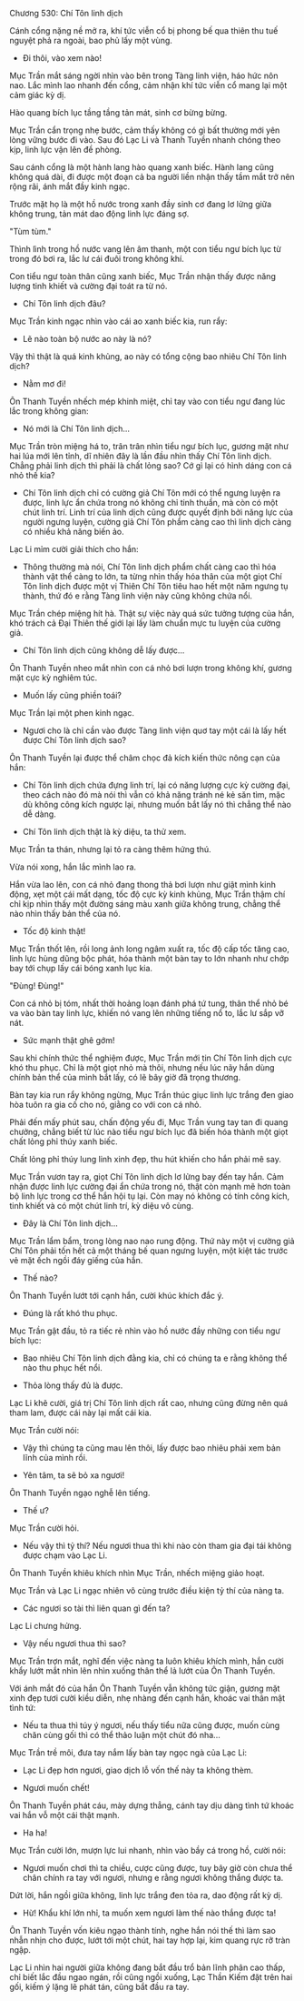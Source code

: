 




Chương 530: Chí Tôn linh dịch


Cánh cổng nặng nề mở ra, khí tức viễn cổ bị phong bế qua thiên thu tuế nguyệt phả ra ngoài, bao phủ lấy một vùng.

- Đi thôi, vào xem nào!

Mục Trần mắt sáng ngời nhìn vào bên trong Tàng linh viện, háo hức nôn nao. Lắc mình lao nhanh đến cổng, cảm nhận khí tức viễn cổ mang lại một cảm giác kỳ dị.

Hào quang bích lục tầng tầng tản mát, sinh cơ bừng bừng.

Mục Trần cẩn trọng nhẹ bước, cảm thấy không có gì bất thường mới yên lòng vững bước đi vào. Sau đó Lạc Li và Thanh Tuyền nhanh chóng theo kịp, linh lực vận lên đề phòng.

Sau cánh cổng là một hành lang hào quang xanh biếc. Hành lang cũng không quá dài, đi được một đoạn cả ba người liền nhận thấy tầm mắt trở nên rộng rãi, ánh mắt đầy kinh ngạc.

Trước mặt họ là một hồ nước trong xanh đầy sinh cơ đang lơ lửng giữa không trung, tản mát dao động linh lực đáng sợ.

"Tùm tùm."

Thình lình trong hồ nước vang lên âm thanh, một con tiểu ngư bích lục từ trong đó bơi ra, lắc lư cái đuôi trong không khí.

Con tiểu ngư toàn thân cũng xanh biếc, Mục Trần nhận thấy được năng lượng tinh khiết và cường đại toát ra từ nó.

- Chí Tôn linh dịch đâu?

Mục Trần kinh ngạc nhìn vào cái ao xanh biếc kia, run rẩy:

- Lẽ nào toàn bộ nước ao này là nó?

Vậy thì thật là quá kinh khủng, ao này có tổng cộng bao nhiêu Chí Tôn linh dịch?

- Nằm mơ đi!

Ôn Thanh Tuyền nhếch mép khinh miệt, chỉ tay vào con tiểu ngư đang lúc lắc trong không gian:

- Nó mới là Chí Tôn linh dịch...

Mục Trần tròn miệng há to, trân trân nhìn tiểu ngư bích lục, gương mặt như hai lúa mới lên tỉnh, dĩ nhiên đây là lần đầu nhìn thấy Chí Tôn linh dịch. Chẳng phải linh dịch thì phải là chất lỏng sao? Cớ gì lại có hình dáng con cá nhỏ thế kia?

- Chí Tôn linh dịch chỉ có cường giả Chí Tôn mới có thể ngưng luyện ra được, linh lực ẩn chứa trong nó không chỉ tinh thuần, mà còn có một chút linh trí. Linh trí của linh dịch cũng được quyết định bởi năng lực của người ngưng luyện, cường giả Chí Tôn phẩm càng cao thì linh dịch càng có nhiều khả năng biến ảo.

Lạc Li mỉm cười giải thích cho hắn:

- Thông thường mà nói, Chí Tôn linh dịch phẩm chất càng cao thì hóa thành vật thể càng to lớn, ta từng nhìn thấy hóa thân của một giọt Chí Tôn linh dịch được một vị Thiên Chí Tôn tiêu hao hết một năm ngưng tụ thành, thứ đó e rằng Tàng linh viện này cũng không chứa nổi.

Mục Trần chép miệng hít hà. Thật sự việc này quá sức tưởng tượng của hắn, khó trách cả Đại Thiên thế giới lại lấy làm chuẩn mực tu luyện của cường giả.

- Chí Tôn linh dịch cũng không dễ lấy được...

Ôn Thanh Tuyền nheo mắt nhìn con cá nhỏ bơi lượn trong không khí, gương mặt cực kỳ nghiêm túc.

- Muốn lấy cũng phiền toái?

Mục Trần lại một phen kinh ngạc.

- Ngươi cho là chỉ cần vào được Tàng linh viện quơ tay một cái là lấy hết được Chí Tôn linh dịch sao?

Ôn Thanh Tuyền lại được thể châm chọc đả kích kiến thức nông cạn của hắn:

- Chí Tôn linh dịch chứa đựng linh trí, lại có năng lượng cực kỳ cường đại, theo cách nào đó mà nói thì vẫn có khả năng tránh né kẻ săn tìm, mặc dù không công kích ngược lại, nhưng muốn bắt lấy nó thì chẳng thể nào dễ dàng.

- Chí Tôn linh dịch thật là kỳ diệu, ta thử xem.

Mục Trần ta thán, nhưng lại tỏ ra càng thêm hứng thú.

Vừa nói xong, hắn lắc mình lao ra.

Hắn vừa lao lên, con cá nhỏ đang thong thả bơi lượn như giật mình kinh động, xẹt một cái mất dạng, tốc độ cực kỳ kinh khủng, Mục Trần thậm chí chỉ kịp nhìn thấy một đường sáng màu xanh giữa không trung, chẳng thể nào nhìn thấy bản thể của nó.

- Tốc độ kinh thật!

Mục Trần thốt lên, rồi long ảnh long ngâm xuất ra, tốc độ cấp tốc tăng cao, linh lực hùng dũng bộc phát, hóa thành một bàn tay to lớn nhanh như chớp bay tới chụp lấy cái bóng xanh lục kia.

"Đùng! Đùng!"

Con cá nhỏ bị tóm, nhất thời hoảng loạn đánh phá tứ tung, thân thể nhỏ bé va vào bàn tay linh lực, khiến nó vang lên những tiếng nổ to, lắc lư sắp vỡ nát.

- Sức mạnh thật ghê gớm!

Sau khi chính thức thể nghiệm được, Mục Trần mới tin Chí Tôn linh dịch cực khó thu phục. Chỉ là một giọt nhỏ mà thôi, nhưng nếu lúc nãy hắn dùng chính bản thể của mình bắt lấy, có lẽ bây giờ đã trọng thương.

Bàn tay kia run rẩy không ngừng, Mục Trần thúc giục linh lực trắng đen giao hòa tuôn ra gia cố cho nó, giằng co với con cá nhỏ.

Phải đến mấy phút sau, chấn động yếu đi, Mục Trần vung tay tan đi quang chưởng, chẳng biết từ lúc nào tiểu ngư bích lục đã biến hóa thành một giọt chất lỏng phỉ thúy xanh biếc.

Chất lỏng phỉ thúy lung linh xinh đẹp, thu hút khiến cho hắn phải mê say.

Mục Trần vươn tay ra, giọt Chí Tôn linh dịch lơ lửng bay đến tay hắn. Cảm nhận được linh lực cường đại ẩn chứa trong nó, thật còn mạnh mẽ hơn toàn bộ linh lực trong cơ thể hắn hội tụ lại. Còn may nó không có tính công kích, tinh khiết và có một chút linh trí, kỳ diệu vô cùng.

- Đây là Chí Tôn linh dịch...

Mục Trần lẩm bẩm, trong lòng nao nao rung động. Thứ này một vị cường giả Chí Tôn phải tốn hết cả một tháng bế quan ngưng luyện, một kiệt tác trước vẻ mặt ếch ngồi đáy giếng của hắn.

- Thế nào?

Ôn Thanh Tuyền lướt tới cạnh hắn, cười khúc khích đắc ý.

- Đúng là rất khó thu phục.

Mục Trần gật đầu, tỏ ra tiếc rẻ nhìn vào hồ nước đầy những con tiểu ngư bích lục:

- Bao nhiêu Chí Tôn linh dịch đằng kia, chỉ có chúng ta e rằng không thể nào thu phục hết nổi.

- Thỏa lòng thấy đủ là được.

Lạc Li khẽ cười, giá trị Chí Tôn linh dịch rất cao, nhưng cũng đừng nên quá tham lam, được cái này lại mất cái kia.

Mục Trần cười nói:

- Vậy thì chúng ta cũng mau lên thôi, lấy được bao nhiêu phải xem bản lĩnh của mình rồi.

- Yên tâm, ta sẽ bỏ xa ngươi!

Ôn Thanh Tuyền ngạo nghễ lên tiếng.

- Thế ư?

Mục Trần cười hỏi.

- Nếu vậy thì tỷ thí? Nếu ngươi thua thì khi nào còn tham gia đại tái không được chạm vào Lạc Li.

Ôn Thanh Tuyền khiêu khích nhìn Mục Trần, nhếch miệng giảo hoạt.

Mục Trần và Lạc Li ngạc nhiên vô cùng trước điều kiện tỷ thí của nàng ta.

- Các ngươi so tài thì liên quan gì đến ta?

Lạc Li chưng hửng.

- Vậy nếu ngươi thua thì sao?

Mục Trần trợn mắt, nghĩ đến việc nàng ta luôn khiêu khích mình, hắn cười khẩy lướt mắt nhìn lên nhìn xuống thân thể lả lướt của Ôn Thanh Tuyền.

Với ánh mắt đó của hắn Ôn Thanh Tuyền vẫn không tức giận, gương mặt xinh đẹp tươi cười kiều diễn, nhẹ nhàng đến cạnh hắn, khoác vai thân mật tình tứ:

- Nếu ta thua thì túy ý ngươi, nếu thấy tiểu nữa cũng được, muốn cùng chăn cùng gối thì có thể thảo luận một chút đó nha...

Mục Trần trề môi, đưa tay nắm lấy bàn tay ngọc ngà của Lạc Li:

- Lạc Li đẹp hơn ngươi, giao dịch lỗ vốn thế này ta không thèm.

- Ngươi muốn chết!

Ôn Thanh Tuyền phát cáu, mày dựng thẳng, cánh tay dịu dàng tình tứ khoác vai hắn vỗ một cái thật mạnh.

- Ha ha!

Mục Trần cười lớn, mượn lực lui nhanh, nhìn vào bầy cá trong hồ, cười nói:

- Ngươi muốn chơi thì ta chiều, cược cũng được, tuy bây giờ còn chưa thể chân chính ra tay với ngươi, nhưng e rằng ngươi không thắng được ta.

Dứt lời, hắn ngồi giữa không, linh lực trắng đen tỏa ra, dao động rất kỳ dị.

- Hừ! Khẩu khí lớn nhỉ, ta muốn xem ngươi làm thế nào thắng được ta!

Ôn Thanh Tuyền vốn kiêu ngạo thành tính, nghe hắn nói thế thì làm sao nhẫn nhịn cho được, lướt tới một chút, hai tay hợp lại, kim quang rực rỡ tràn ngập.

Lạc Li nhìn hai người giữa không đang bắt đầu trổ bản lĩnh phân cao thấp, chỉ biết lắc đầu ngao ngán, rồi cũng ngồi xuống, Lạc Thần Kiếm đặt trên hai gối, kiếm ý lặng lẽ phát tán, cũng bắt đầu ra tay.




